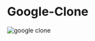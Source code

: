 # Google-Clone
![google clone](https://github.com/user-attachments/assets/654e8633-5c48-4394-94ce-bab500616152)

